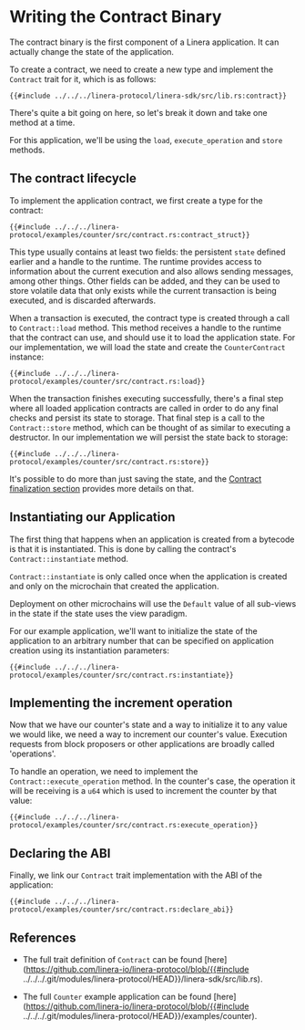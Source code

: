 # Writing the Contract Binary

The contract binary is the first component of a Linera application. It can
actually change the state of the application.

To create a contract, we need to create a new type and implement the `Contract`
trait for it, which is as follows:

```rust,ignore
{{#include ../../../linera-protocol/linera-sdk/src/lib.rs:contract}}
```

There's quite a bit going on here, so let's break it down and take one method at
a time.

For this application, we'll be using the `load`, `execute_operation` and `store`
methods.

## The contract lifecycle

To implement the application contract, we first create a type for the contract:

```rust,ignore
{{#include ../../../linera-protocol/examples/counter/src/contract.rs:contract_struct}}
```

This type usually contains at least two fields: the persistent `state` defined
earlier and a handle to the runtime. The runtime provides access to information
about the current execution and also allows sending messages, among other
things. Other fields can be added, and they can be used to store volatile data
that only exists while the current transaction is being executed, and is discarded
afterwards.

When a transaction is executed, the contract type is created through a call to
`Contract::load` method. This method receives a handle to the runtime that the
contract can use, and should use it to load the application state. For our
implementation, we will load the state and create the `CounterContract`
instance:

```rust,ignore
{{#include ../../../linera-protocol/examples/counter/src/contract.rs:load}}
```

When the transaction finishes executing successfully, there's a final step where
all loaded application contracts are called in order to do any final checks and
persist its state to storage. That final step is a call to the `Contract::store`
method, which can be thought of as similar to executing a destructor. In our
implementation we will persist the state back to storage:

```rust,ignore
{{#include ../../../linera-protocol/examples/counter/src/contract.rs:store}}
```

It's possible to do more than just saving the state, and the
[Contract finalization section](../advanced_topics/contract_finalize.md)
provides more details on that.

## Instantiating our Application

The first thing that happens when an application is created from a bytecode is
that it is instantiated. This is done by calling the contract's
`Contract::instantiate` method.

`Contract::instantiate` is only called once when the application is created and
only on the microchain that created the application.

Deployment on other microchains will use the `Default` value of all sub-views in
the state if the state uses the view paradigm.

For our example application, we'll want to initialize the state of the
application to an arbitrary number that can be specified on application creation
using its instantiation parameters:

```rust,ignore
{{#include ../../../linera-protocol/examples/counter/src/contract.rs:instantiate}}
```

## Implementing the increment operation

Now that we have our counter's state and a way to initialize it to any value we
would like, we need a way to increment our counter's value. Execution requests
from block proposers or other applications are broadly called 'operations'.

To handle an operation, we need to implement the `Contract::execute_operation`
method. In the counter's case, the operation it will be receiving is a `u64`
which is used to increment the counter by that value:

```rust,ignore
{{#include ../../../linera-protocol/examples/counter/src/contract.rs:execute_operation}}
```

## Declaring the ABI

Finally, we link our `Contract` trait implementation with the ABI of the
application:

```rust,ignore
{{#include ../../../linera-protocol/examples/counter/src/contract.rs:declare_abi}}
```

## References

- The full trait definition of `Contract` can be found
  [here](https://github.com/linera-io/linera-protocol/blob/{{#include
  ../../../.git/modules/linera-protocol/HEAD}}/linera-sdk/src/lib.rs).

- The full `Counter` example application can be found
  [here](https://github.com/linera-io/linera-protocol/blob/{{#include
  ../../../.git/modules/linera-protocol/HEAD}}/examples/counter).
